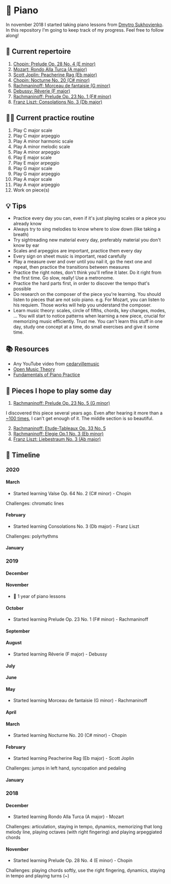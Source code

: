 # 🎹 Piano

In november 2018 I started taking piano lessons from [Dmytro Sukhovienko](https://www.dmytro.net/). In this repository I'm going to keep track of my progress. Feel free to follow along!

## 🎼 Current repertoire

1. [Chopin: Prelude Op. 28 No. 4 (E minor)](https://www.youtube.com/watch?v=90wBhBZjAUQ)
2. [Mozart: Rondo Alla Turca (A major)](https://www.youtube.com/watch?v=A_THdzBnHy0)
3. [Scott Joplin: Peacherine Rag (Eb major)](https://www.youtube.com/watch?v=Z8c8eFXNolg)
4. [Chopin: Nocturne No. 20 (C# minor)](https://www.youtube.com/watch?v=OvoObzPGXZ0)
5. [Rachmaninoff: Morceau de fantaisie (G minor)](https://www.youtube.com/watch?v=p8KIhwVFxGI)
6. [Debussy: Rêverie (F major)](https://www.youtube.com/watch?v=Hdj147NcjS0)
7. [Rachmaninoff: Prelude Op. 23 No. 1 (F# minor)](https://www.youtube.com/watch?v=-BA6YsMC18U)
8. [Franz Liszt: Consolations No. 3 (Db major)](https://www.youtube.com/watch?v=hLXOOeMKmJc)

## 🏋️‍♀️ Current practice routine

1. Play C major scale
2. Play C major arpeggio
3. Play A minor harmonic scale
4. Play A minor melodic scale
5. Play A minor arpeggio
6. Play E major scale
7. Play E major arpeggio
8. Play G major scale
9. Play G major arpeggio
10. Play A major scale
11. Play A major arpeggio
12. Work on piece(s)

## 💡 Tips

* Practice every day you can, even if it's just playing scales or a piece you already know
* Always try to sing melodies to know where to slow down (like taking a breath)
* Try sightreading new material every day, preferably material you don't know by ear
* Scales and arpeggios are important, practice them every day
* Every sign on sheet music is important, read carefully
* Play a measure over and over until you nail it, go the next one and repeat, then practice the transitions between measures
* Practice the right notes, don't think you'll refine it later. Do it right from the first time. Go slow, really! Use a metronome.
* Practice the hard parts first, in order to discover the tempo that's possible
* Do research on the composer of the piece you're learning. You should listen to pieces that are not solo piano. e.g. For Mozart, you can listen to his requiem. Those works will help you understand the composer.
* Learn music theory: scales, circle of fifths, chords, key changes, modes, ... You will start to notice patterns when learning a new piece, crucial for memorizing music efficiently. Trust me. You can't learn this stuff in one day, study one concept at a time, do small exercises and give it some time.

## 📚 Resources

* Any YouTube video from [cedarvillemusic](https://www.youtube.com/user/cedarvillemusic)
* [Open Music Theory](http://openmusictheory.com/contents.html)
* [Fundamentals of Piano Practice](https://fundamentals-of-piano-practice.readthedocs.io/)

## 🎯 Pieces I hope to play some day

1. [Rachmaninoff: Prelude Op. 23 No. 5 (G minor)](https://www.youtube.com/watch?v=9idfQVkqKyw)

I discovered this piece several years ago. Even after hearing it more than a [~100 times](https://www.last.fm/user/hansott/library/tracks), I can't get enough of it. The middle section is so beautiful.

2. [Rachmaninoff: Etude-Tableaux Op. 33 No. 5](https://www.youtube.com/watch?v=DDjKAySWrkU)
3. [Rachmaninoff: Elegie Op.1 No. 3 (Eb minor)](https://www.youtube.com/watch?v=Wx3ZTAQ6boo)
4. [Franz Liszt: Liebestraum No. 3 (Ab major)](https://www.youtube.com/watch?v=InKk1aowFZ4)

## 📅 Timeline

### 2020

#### March

- Started learning Valse Op. 64 No. 2 (C# minor) - Chopin

Challenges: chromatic lines

#### February

- Started learning Consolations No. 3 (Db major) - Franz Liszt

Challenges: polyrhythms

#### January

### 2019

#### December

#### November

- 🥳 1 year of piano lessons

#### October

- Started learning Prelude Op. 23 No. 1 (F# minor) - Rachmaninoff

#### September

#### August

- Started learning Rêverie (F major) - Debussy

#### July

#### June

#### May

- Started learning Morceau de fantaisie (G minor) - Rachmaninoff

#### April

#### March

- Started learning Nocturne No. 20 (C# minor) - Chopin

#### February

- Started learning Peacherine Rag (Eb major) - Scott Joplin

Challenges: jumps in left hand, syncopation and pedaling

#### January

### 2018

#### December

- Started learning Rondo Alla Turca (A major) - Mozart

Challenges: articulation, staying in tempo, dynamics, memorizing that long melody line, playing octaves (with right fingering) and playing arpeggiated chords

#### November

- Started learning Prelude Op. 28 No. 4 (E minor) - Chopin

Challenges: playing chords softly, use the right fingering, dynamics, staying in tempo and playing turns (~)
